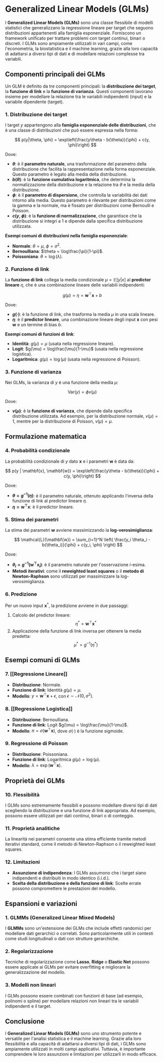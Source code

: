 # Generalized Linear Models (GLMs)

I **Generalized Linear Models (GLMs)** sono una classe flessibile di modelli statistici che generalizzano la regressione lineare per target che seguono distribuzioni appartenenti alla famiglia esponenziale. Forniscono un framework unificato per trattare problemi con target continui, binari o discreti. I GLMs sono ampiamente utilizzati in vari campi, come l'econometria, la biostatistica e il machine learning, grazie alla loro capacità di adattarsi a diversi tipi di dati e di modellare relazioni complesse tra variabili.

## Componenti principali dei GLMs

Un GLM è definito da tre componenti principali: la **distribuzione dei target**, la **funzione di link** e la **funzione di varianza**. Questi componenti lavorano insieme per modellare la relazione tra le variabili indipendenti (input) e la variabile dipendente (target).

### 1. Distribuzione dei target

I target $y$ appartengono alla **famiglia esponenziale delle distribuzioni**, che è una classe di distribuzioni che può essere espressa nella forma:

$$
p(y|\theta, \phi) = \exp\left(\frac{y\theta - b(\theta)}{\phi} + c(y, \phi)\right)
$$

Dove:
- **$\theta$**: è il **parametro naturale**, una trasformazione del parametro della distribuzione che facilita la rappresentazione nella forma esponenziale. Questo parametro è legato alla media della distribuzione.
- **$b(\theta)$**: è la **funzione cumulativa logaritmica**, che determina la normalizzazione della distribuzione e la relazione tra $\theta$ e la media della distribuzione.
- **$\phi$**: è il **parametro di dispersione**, che controlla la variabilità dei dati intorno alla media. Questo parametro è rilevante per distribuzioni come la gamma e la normale, ma è fissato per distribuzioni come Bernoulli e Poisson.
- **$c(y, \phi)$**: è la **funzione di normalizzazione**, che garantisce che la distribuzione si integri a 1 e dipende dalla specifica distribuzione utilizzata.

**Esempi comuni di distribuzioni nella famiglia esponenziale**:
- **Normale**: $\theta = \mu$, $\phi = \sigma^2$.
- **Bernoulliana**: $\theta = \log\frac{\pi}{1-\pi}$.
- **Poissoniana**: $\theta = \log(\lambda)$.

### 2. Funzione di link

La **funzione di link** collega la media condizionale $\mu = \mathbb{E}[y|x]$ al **predictor lineare** $\eta$, che è una combinazione lineare delle variabili indipendenti:

$$
g(\mu) = \eta = \mathbf{w}^\top \mathbf{x} + b
$$

Dove:
- **$g(\cdot)$**: è la funzione di link, che trasforma la media $\mu$ in una scala lineare.
- **$\eta$**: è il **predictor lineare**, una combinazione lineare degli input $\mathbf{x}$ con pesi $\mathbf{w}$ e un termine di bias $b$.

**Esempi comuni di funzioni di link**:
- **Identità**: $g(\mu) = \mu$ (usata nella regressione lineare).
- **Logit**: $g(\mu) = \log\frac{\mu}{1-\mu}$ (usata nella regressione logistica).
- **Logaritmica**: $g(\mu) = \log(\mu)$ (usata nella regressione di Poisson).

### 3. Funzione di varianza

Nei GLMs, la varianza di $y$ è una funzione della media $\mu$:

$$
\text{Var}(y) = \phi v(\mu)
$$

Dove:
- **$v(\mu)$**: è la **funzione di varianza**, che dipende dalla specifica distribuzione utilizzata. Ad esempio, per la distribuzione normale, $v(\mu) = 1$, mentre per la distribuzione di Poisson, $v(\mu) = \mu$.

## Formulazione matematica

### 4. Probabilità condizionale

La probabilità condizionale di $y$ dato $\mathbf{x}$ e i parametri $\mathbf{w}$ è data da:

$$
p(y | \mathbf{x}, \mathbf{w}) = \exp\left(\frac{y\theta - b(\theta)}{\phi} + c(y, \phi)\right)
$$

Dove:
- **$\theta = g^{-1}(\eta)$**: è il parametro naturale, ottenuto applicando l'inversa della funzione di link al predictor lineare $\eta$.
- **$\eta = \mathbf{w}^\top \mathbf{x}$**: è il predictor lineare.

### 5. Stima dei parametri

La stima dei parametri $\mathbf{w}$ avviene massimizzando la **log-verosimiglianza**:

$$
\mathcal{L}(\mathbf{w}) = \sum_{i=1}^N \left( \frac{y_i \theta_i - b(\theta_i)}{\phi} + c(y_i, \phi) \right)
$$

Dove:
- **$\theta_i = g^{-1}(\mathbf{w}^\top \mathbf{x}_i)$**: è il parametro naturale per l'osservazione $i$-esima.
- **Metodi iterativi**: come il **reweighted least squares** o il **metodo di Newton-Raphson** sono utilizzati per massimizzare la log-verosimiglianza.

### 6. Predizione

Per un nuovo input $\mathbf{x}^*$, la predizione avviene in due passaggi:
1. Calcolo del predictor lineare:
   $$
   \eta^* = \mathbf{w}^\top \mathbf{x}^*
   $$
2. Applicazione della funzione di link inversa per ottenere la media predetta:
   $$
   \mu^* = g^{-1}(\eta^*)
   $$

## Esempi comuni di GLMs

### 7. [[Regressione Lineare]]

- **Distribuzione**: Normale.
- **Funzione di link**: Identità $g(\mu) = \mu$.
- **Modello**: $y = \mathbf{w}^\top \mathbf{x} + \epsilon$, con $\epsilon \sim \mathcal{N}(0, \sigma^2)$.

### 8. [[Regressione Logistica]]

- **Distribuzione**: Bernoulliana.
- **Funzione di link**: Logit $g(\mu) = \log\frac{\mu}{1-\mu}$.
- **Modello**: $\pi = \sigma(\mathbf{w}^\top \mathbf{x})$, dove $\sigma(\cdot)$ è la funzione sigmoide.

### 9. Regressione di Poisson

- **Distribuzione**: Poissoniana.
- **Funzione di link**: Logaritmica $g(\mu) = \log(\mu)$.
- **Modello**: $\lambda = \exp(\mathbf{w}^\top \mathbf{x})$.

## Proprietà dei GLMs

### 10. Flessibilità

I GLMs sono estremamente flessibili e possono modellare diversi tipi di dati scegliendo la distribuzione e una funzione di link appropriata. Ad esempio, possono essere utilizzati per dati continui, binari o di conteggio.

### 11. Proprietà analitiche

La linearità nei parametri consente una stima efficiente tramite metodi iterativi standard, come il metodo di Newton-Raphson o il reweighted least squares.

### 12. Limitazioni

- **Assunzione di indipendenza**: I GLMs assumono che i target siano indipendenti e distribuiti in modo identico (i.i.d.).
- **Scelta della distribuzione e della funzione di link**: Scelte errate possono compromettere le prestazioni del modello.

## Espansioni e variazioni

### 1. GLMMs (Generalized Linear Mixed Models)

I **GLMMs** sono un'estensione dei GLMs che include effetti randomici per modellare dati gerarchici o correlati. Sono particolarmente utili in contesti come studi longitudinali o dati con strutture gerarchiche.

### 2. Regolarizzazione

Tecniche di regolarizzazione come **Lasso**, **Ridge** o **Elastic Net** possono essere applicate ai GLMs per evitare overfitting e migliorare la generalizzazione del modello.

### 3. Modelli non lineari

I GLMs possono essere combinati con funzioni di base (ad esempio, polinomi o spline) per modellare relazioni non lineari tra le variabili indipendenti e il target.

## Conclusione

I **Generalized Linear Models (GLMs)** sono uno strumento potente e versatile per l'analisi statistica e il machine learning. Grazie alla loro flessibilità e alla capacità di adattarsi a diversi tipi di dati, i GLMs sono ampiamente utilizzati in molti campi applicativi. Tuttavia, è importante comprendere le loro assunzioni e limitazioni per utilizzarli in modo efficace.
